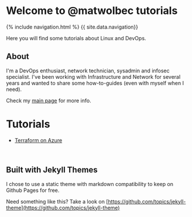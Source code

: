 # Welcome to @matwolbec tutorials
{% include navigation.html %}
{{ site.data.navigation}}

Here you will find some tutorials about Linux and DevOps.

## About

I'm a DevOps enthusiast, network technician, sysadmin and infosec specialist. I've been working with Infrastructure and Network for several years and wanted to share some how-to-guides (even with myself when I need). 

Check my [main page](https://matwolbec.github.io) for more info.

# Tutorials
- [Terraform on Azure](terraform/terraform-azure.md)

<br>

## Built with Jekyll Themes

I chose to use a static theme with markdown compatibility to keep on Github Pages for free.

Need something like this? Take a look on [https://github.com/topics/jekyll-theme](https://github.com/topics/jekyll-theme)
